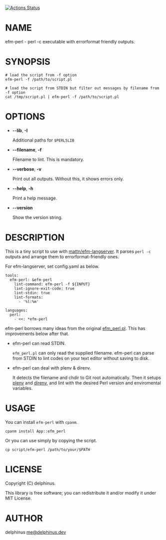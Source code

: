 [![Actions Status](https://github.com/delphinus/p5-App-efm_perl/workflows/test/badge.svg)](https://github.com/delphinus/p5-App-efm_perl/actions)
# NAME

efm-perl - perl -c executable with errorformat friendly outputs.

# SYNOPSIS

    # load the script from -f option
    efm-perl -f /path/to/script.pl

    # load the script from STDIN but filter out messages by filename from -f option
    cat /tmp/script.pl | efm-perl -f /path/to/script.pl

# OPTIONS

- **--lib**, **-I**

    Additional paths for `$PERL5LIB`

- **--filename**, **-f**

    Filename to lint. This is mandatory.

- **--verbose**, **-v**

    Print out all outputs. Without this, it shows errors only.

- **--help**, **-h**

    Print a help message.

- **--version**

    Show the version string.

# DESCRIPTION

This is a tiny script to use with
[mattn/efm-langserver](https://github.com/mattn/efm-langserver). It parses
`perl -c` outputs and arrange them to errorformat-friendly ones.

For efm-langserver, set config.yaml as below.

    tools:
      efm-perl: &efm-perl
        lint-command: efm-perl -f ${INPUT}
        lint-ignore-exit-code: true
        lint-stdin: true
        lint-formats:
          - '%l:%m'

    languages:
      perl:
        - <<: *efm-perl

efm-perl borrows many ideas from the original
[efm\_perl.pl](https://github.com/vim-perl/vim-perl/blob/dev/tools/efm_perl.pl).
This has improvements below after that.

- efm-perl can read STDIN.

    `efm_perl.pl` can only read the supplied filename. efm-perl can parse from
    STDIN to lint codes on your text editor without saving to disk.

- efm-perl can deal with plenv & direnv.

    It detects the filename and chdir to Git root automatically. Then it setups
    [plenv](https://github.com/tokuhirom/plenv) and
    [direnv](https://github.com/direnv/direnv), and lint with the desired Perl
    version and enviromental variables.

# USAGE

You can install `efm-perl` with `cpanm`.

    cpanm install App::efm_perl

Or you can use simply by copying the script.

    cp script/efm-perl /path/to/your/$PATH

# LICENSE

Copyright (C) delphinus.

This library is free software; you can redistribute it and/or modify it under
MIT License.

# AUTHOR

delphinus <me@delphinus.dev>
